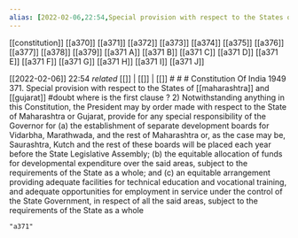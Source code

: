 ```yaml
---
alias: [2022-02-06,22:54,Special provision with respect to the States of Maharashtra and Gujarat]
---
```

[[constitution]] [[a370]] [[a371]] [[a372]] [[a373]] [[a374]] [[a375]] [[a376]] [[a377]] [[a378]] [[a379]]
[[a371 A]] [[a371 B]] [[a371 C]] [[a371 D]] [[a371 E]] [[a371 F]] [[a371 G]] [[a371 H]] [[a371 I]] [[a371 J]]

[[2022-02-06]] 22:54 _related_ [[]] | [[]] | [[]] # # #
Constitution Of India 1949
371. Special provision with respect to the States of [[maharashtra]] and [[gujarat]]
#doubt where is the first clause ?
2) Notwithstanding anything in this Constitution, the President may by order made with respect to the State of Maharashtra or Gujarat, provide for any special responsibility of the Governor for
(a) the establishment of separate development boards for Vidarbha, Marathwada, and the rest of Maharashtra or, as the case may be, Saurashtra, Kutch and the rest of these boards will be placed each year before the State Legislative Assembly;
(b) the equitable allocation of funds for developmental expenditure over the said areas, subject to the requirements of the State as a whole; and
(c) an equitable arrangement providing adequate facilities for technical education and vocational training, and adequate opportunities for employment in service under the control of the State Government, in respect of all the said areas, subject to the requirements of the State as a whole
```query
"a371"
```